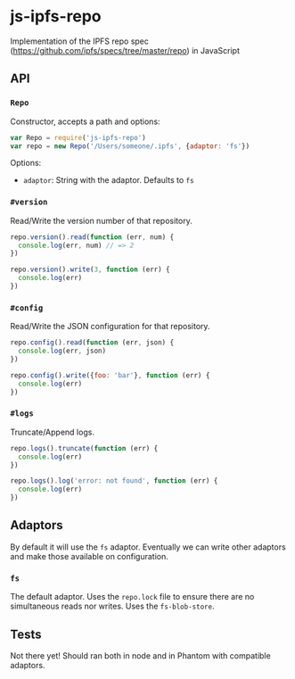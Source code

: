 # js-ipfs-repo

Implementation of the IPFS repo spec (https://github.com/ipfs/specs/tree/master/repo) in JavaScript

## API

### `Repo`

Constructor, accepts a path and options:

```js
var Repo = require('js-ipfs-repo')
var repo = new Repo('/Users/someone/.ipfs', {adaptor: 'fs'})
```

Options:

  - `adaptor`: String with the adaptor. Defaults to `fs`

### `#version`

Read/Write the version number of that repository.

```js
repo.version().read(function (err, num) {
  console.log(err, num) // => 2
})

repo.version().write(3, function (err) {
  console.log(err)
})
```

### `#config`

Read/Write the JSON configuration for that repository.

```js
repo.config().read(function (err, json) {
  console.log(err, json)
})

repo.config().write({foo: 'bar'}, function (err) {
  console.log(err)
})
```

### `#logs`

Truncate/Append logs.

```js
repo.logs().truncate(function (err) {
  console.log(err)
})

repo.logs().log('error: not found', function (err) {
  console.log(err)
})
```

## Adaptors

By default it will use the `fs` adaptor. Eventually we can write other adaptors
and make those available on configuration.

### `fs`

The default adaptor. Uses the `repo.lock` file to ensure there are no simultaneous reads
nor writes. Uses the `fs-blob-store`.

## Tests

Not there yet! Should ran both in node and in Phantom with compatible
adaptors.
